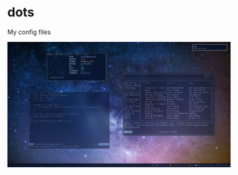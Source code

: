 # dots
My config files

![Example](https://raw.githubusercontent.com/davidfstein/dots/master/2020-08-12-093850_1919x1079_scrot.png)

